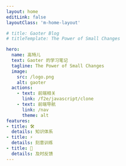 ```yaml
---
layout: home
editLink: false
layoutClass: 'm-home-layout'

# title: Gaoter Blog
# titleTemplate: The Power of Small Changes

hero:
  name: 高特儿
  text: Gaoter 的学习笔记
  tagline: The Power of Small Changes
  image:
    src: /logo.png
    alt: gaoter
  actions:
    - text: 前端相关
      link: /f2e/javascript/clone
    - text: 前端导航
      link: /nav
      theme: alt
features:
- title: 🛠️
  details: 知识体系
- title: ⚡️
  details: 刻意训练
- title: 📃
  details: 及时反馈
---
```





<style>
/*爱的魔力转圈圈*/
.m-home-layout .image-src:hover {
  transform: translate(-50%, -50%) rotate(666turn);
  transition: transform 59s 1s cubic-bezier(0.3, 0, 0.8, 1);
}

.m-home-layout .details small {
  opacity: 0.8;
}

.m-home-layout .item:last-child .details {
  display: flex;
  justify-content: flex-end;
  align-items: end;
}
</style>